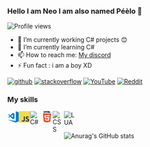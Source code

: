 ### Hello I am Neo I am also named Péèlo 🦉

![Profile views](https://gpvc.arturio.dev/NeoStoffyn)  

- 🔭 I’m currently working C# projects 😊
- 🌱 I’m currently learning C#
- 📫 How to reach me: [My discord](https://discord.com/invite/ZxVtUNAeCC)
- ⚡ Fun fact : i am a boy XD


[<img src='https://cdn.jsdelivr.net/npm/simple-icons@3.0.1/icons/github.svg' alt='github' height='33'>](https://github.com/NeoStoffyn)  [<img src='https://cdn.jsdelivr.net/npm/simple-icons@3.0.1/icons/stackoverflow.svg' alt='stackoverflow' height='33'>](https://stackoverflow.com/users/https://stackoverflow.com/users/16261630/p%c3%a9%c3%a8lo)  [<img src='https://cdn.jsdelivr.net/npm/simple-icons@3.0.1/icons/youtube.svg' alt='YouTube' height='33'>](https://www.youtube.com/channel/https://www.youtube.com/channel/UCGXmeRqCm7aXbS27wMg52fg)  [<img src='https://cdn.jsdelivr.net/npm/simple-icons@3.0.1/icons/reddit.svg' alt='Reddit' height='33'>](https://www.reddit.com/user/https://www.reddit.com/user/NeoStoffyn)  


### My skills

<img align="left" width = "26px" alt = "Visual studio code" src = "https://raw.githubusercontent.com/github/explore/80688e429a7d4ef2fca1e82350fe8e3517d3494d/topics/visual-studio-code/visual-studio-code.png">
<img align="left" width = "26px" alt = "Java script" src = "https://raw.githubusercontent.com/github/explore/80688e429a7d4ef2fca1e82350fe8e3517d3494d/topics/javascript/javascript.png">
<img align="left" width = "26px" alt = "C#" src = "https://seeklogo.com/images/C/c-sharp-c-logo-02F17714BA-seeklogo.com.png">
<img align="left" width = "26px" alt = "HTML 5" src = "https://raw.githubusercontent.com/github/explore/80688e429a7d4ef2fca1e82350fe8e3517d3494d/topics/html/html.png">
<img align="left" width = "26px" alt = "CSS" src = "https://www.studieanker.be/assets/img/logo_css.9c1431e3.png">
<img align="left" width = "26px" alt = "LUA" src = "https://static.wikia.nocookie.net/cso/images/0/0f/Lua-logo-nolabel.svg.png/revision/latest?cb=20181201144608">



<br></br>

![Anurag's GitHub stats](https://github-readme-stats.vercel.app/api?username=NeoStoffyn&theme=react&show_icons=true)



